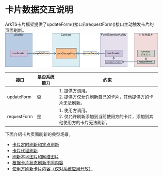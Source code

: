# 卡片数据交互说明

ArkTS卡片框架提供了updateForm()接口和requestForm()接口主动触发卡片的页面刷新。
![WidgetLocalStorageProp](figures/WidgetLocalStorageProp.png)


| 接口 | 是否系统能力 | 约束 |
| -------- | -------- | -------- |
| updateForm | 否 | 1.&nbsp;提供方调用。<br/>2.&nbsp;提供方仅允许刷新自己的卡片，其他提供方的卡片无法刷新。 |
| requestForm | 是 | 1.&nbsp;使用方调用。<br/>2.&nbsp;仅允许刷新添加到当前使用方的卡片，添加到其他使用方的卡片无法刷新。 |

下面介绍卡片页面刷新的典型场景。

- [卡片定时刷新和定点刷新](arkts-ui-widget-update-by-time.md)
- [卡片代理刷新](arkts-ui-widget-update-by-proxy.md)
- [刷新本地图片和网络图片](arkts-ui-widget-image-update.md)
- [根据卡片状态刷新不同内容](arkts-ui-widget-update-by-status.md)
- [使用方刷新卡片内容（仅对系统应用开放）](arkts-ui-widget-content-update.md)